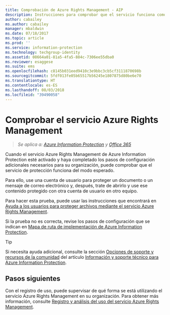 ```yaml
---
title: Comprobación de Azure Rights Management - AIP
description: Instrucciones para comprobar que el servicio funciona como se esperaba protegiendo un archivo o mensaje de correo electrónico mediante una cuenta de usuario y, a continuación, tratar de abrirlo y usar ese contenido protegido procedente de otra cuenta de usuario.
author: cabailey
ms.author: cabailey
manager: mbaldwin
ms.date: 07/18/2017
ms.topic: article
ms.prod: ''
ms.service: information-protection
ms.technology: techgroup-identity
ms.assetid: 08664a01-81a5-4fa5-884c-7306ee55dba0
ms.reviewer: esaggese
ms.suite: ems
ms.openlocfilehash: c8145b031eed9410c3e9bbc3cb5cf3111870698b
ms.sourcegitcommit: 5fdf013fe05b65517b56245e1807875d80be6e70
ms.translationtype: HT
ms.contentlocale: es-ES
ms.lasthandoff: 08/03/2018
ms.locfileid: "39490058"
---
```

# <a name="verifying-the-azure-rights-management-service"></a>Comprobar el servicio Azure Rights Management

>*Se aplica a: [Azure Information Protection](https://azure.microsoft.com/pricing/details/information-protection) y [Office 365](http://download.microsoft.com/download/E/C/F/ECF42E71-4EC0-48FF-AA00-577AC14D5B5C/Azure_Information_Protection_licensing_datasheet_EN-US.pdf)*

Cuando el servicio Azure Rights Management de Azure Information Protection esté activado y haya completado los pasos de configuración adicionales necesarios para su organización, puede comprobar que el servicio de protección funciona del modo esperado. 

Para ello, use una cuenta de usuario para proteger un documento o un mensaje de correo electrónico y, después, trate de abrirlo y use ese contenido protegido con otra cuenta de usuario en otro equipo.

Para hacer esta prueba, puede usar las instrucciones que encontrará en [Ayuda a los usuarios para proteger archivos mediante el servicio Azure Rights Management](help-users.md).

Si la prueba no es correcta, revise los pasos de configuración que se indican en [Mapa de ruta de implementación de Azure Information Protection](deployment-roadmap.md).

> [!TIP]
> Si necesita ayuda adicional, consulte la sección [Opciones de soporte y recursos de la comunidad](information-support.md#support-options-and-community-resources) del artículo [Información y soporte técnico para Azure Information Protection](information-support.md).

## <a name="next-steps"></a>Pasos siguientes

Con el registro de uso, puede supervisar de qué forma se está utilizando el servicio Azure Rights Management en su organización. Para obtener más información, consulte [Registro y análisis del uso del servicio Azure Rights Management](log-analyze-usage.md).



